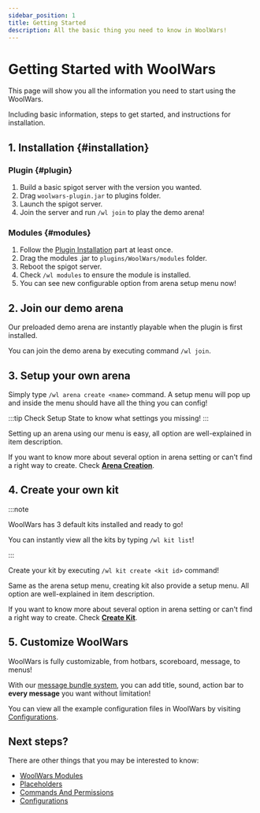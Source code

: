 ```yaml
---
sidebar_position: 1
title: Getting Started
description: All the basic thing you need to know in WoolWars!
---
```


# Getting Started with WoolWars

This page will show you all the information you need to start using the WoolWars.

Including basic information, steps to get started, and instructions for installation.

## 1. Installation {#installation}

### Plugin {#plugin}

1. Build a basic spigot server with the version you wanted.
2. Drag `woolwars-plugin.jar` to plugins folder.
3. Launch the spigot server.
4. Join the server and run `/wl join` to play the demo arena!

### Modules {#modules}

1. Follow the [Plugin Installation](#plugin) part at least once.
2. Drag the modules .jar to `plugins/WoolWars/modules` folder.
3. Reboot the spigot server.
4. Check `/wl modules` to ensure the module is installed.
5. You can see new configurable option from arena setup menu now!

## 2. Join our demo arena

Our preloaded demo arena are instantly playable when the plugin is first installed.

You can join the demo arena by executing command `/wl join`.

## 3. Setup your own arena

Simply type `/wl arena create <name>` command. A setup menu will pop up and inside the menu should have all the thing you can config!

:::tip
Check Setup State to know what settings you missing!
:::

Setting up an arena using our menu is easy, all option are well-explained in item description. 

If you want to know more about several option in arena setting or can't find a right way to create. Check [**Arena Creation**](arena).

## 4. Create your own kit

:::note

WoolWars has 3 default kits installed and ready to go!

You can instantly view all the kits by typing `/wl kit list`!

:::

Create your kit by executing `/wl kit create <kit id>` command!

Same as the arena setup menu, creating kit also provide a setup menu. All option are well-explained in item description. 

If you want to know more about several option in arena setting or can't find a right way to create. Check [**Create Kit**](kit).


## 5. Customize WoolWars

WoolWars is fully customizable, from hotbars, scoreboard, message, to menus!

With our [message bundle system](configurations#messages), you can add title, sound, action bar to **every message** you want without limitation!

You can view all the example configuration files in WoolWars by visiting [Configurations](configurations).

## Next steps?

There are other things that you may be interested to know:
* [WoolWars Modules](modules)
* [Placeholders](placeholders)
* [Commands And Permissions](commands)
* [Configurations](configurations)

